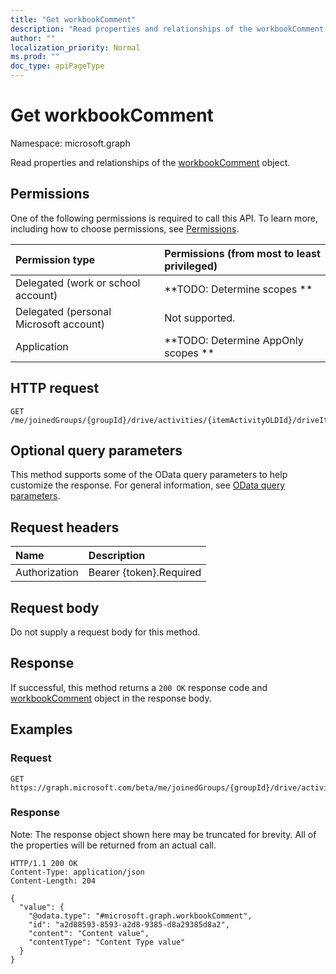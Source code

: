 ```yaml
---
title: "Get workbookComment"
description: "Read properties and relationships of the workbookComment object."
author: ""
localization_priority: Normal
ms.prod: ""
doc_type: apiPageType
---
```


# Get workbookComment

Namespace: microsoft.graph

Read properties and relationships of the [workbookComment](../resources/workbookcomment.md) object.

## Permissions
One of the following permissions is required to call this API. To learn more, including how to choose permissions, see [Permissions](/concepts/permissions-reference.md).

|Permission type|Permissions (from most to least privileged)|
|:---|:---|
|Delegated (work or school account)|**TODO: Determine scopes **|
|Delegated (personal Microsoft account)|Not supported.|
|Application|**TODO: Determine AppOnly scopes **|

## HTTP request
<!-- {
  "blockType": "ignored"
}
-->
``` http
GET /me/joinedGroups/{groupId}/drive/activities/{itemActivityOLDId}/driveItem/workbook/comments/{workbookCommentId}
```

## Optional query parameters
This method supports some of the OData query parameters to help customize the response. For general information, see [OData query parameters](/graph/query-parameters).

## Request headers
|Name|Description|
|:---|:---|
|Authorization|Bearer {token}.Required|

## Request body
Do not supply a request body for this method.

## Response
If successful, this method returns a `200 OK` response code and [workbookComment](../resources/workbookcomment.md) object in the response body.

## Examples

### Request
<!-- {
  "blockType": "request",
  "name": "get_workbookcomment"
}
-->
``` http
GET https://graph.microsoft.com/beta/me/joinedGroups/{groupId}/drive/activities/{itemActivityOLDId}/driveItem/workbook/comments/{workbookCommentId}
```

### Response
Note: The response object shown here may be truncated for brevity. All of the properties will be returned from an actual call.
<!-- {
  "blockType": "response",
  "truncated": true,
  "@odata.type": "microsoft.graph.workbookComment"
}
-->
``` http
HTTP/1.1 200 OK
Content-Type: application/json
Content-Length: 204

{
  "value": {
    "@odata.type": "#microsoft.graph.workbookComment",
    "id": "a2d88593-8593-a2d8-9385-d8a29385d8a2",
    "content": "Content value",
    "contentType": "Content Type value"
  }
}
```


